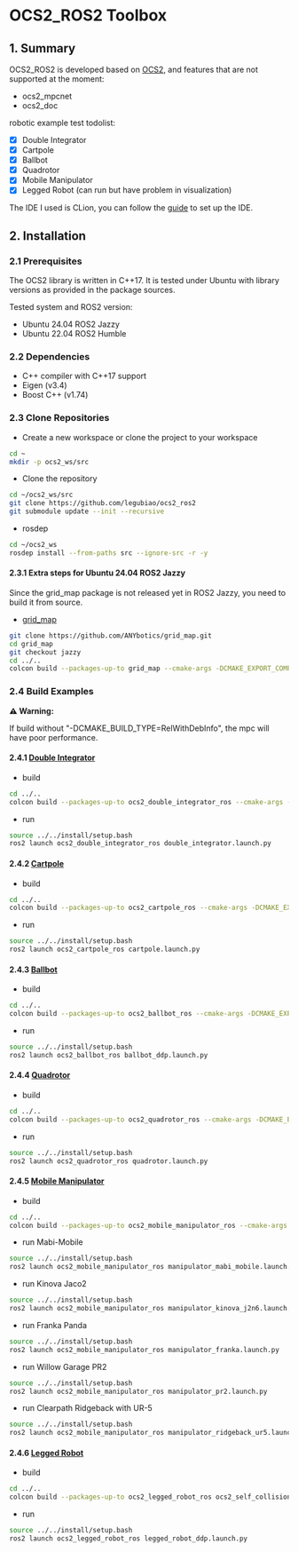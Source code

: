 # OCS2_ROS2 Toolbox

## 1. Summary
OCS2_ROS2 is developed based on [OCS2](https://github.com/leggedrobotics/ocs2), and features that are not supported at the moment:

* ocs2_mpcnet
* ocs2_doc

robotic example test todolist:
- [x] Double Integrator
- [x] Cartpole
- [x] Ballbot
- [x] Quadrotor
- [x] Mobile Manipulator
- [x] Legged Robot (can run but have problem in visualization)

The IDE I used is CLion, you can follow the [guide](https://www.jetbrains.com/help/clion/ros2-tutorial.html) to set up the IDE.

## 2. Installation
### 2.1 Prerequisites
The OCS2 library is written in C++17. It is tested under Ubuntu with library versions as provided in the package sources.

Tested system and ROS2 version:
* Ubuntu 24.04 ROS2 Jazzy
* Ubuntu 22.04 ROS2 Humble

### 2.2 Dependencies
* C++ compiler with C++17 support
* Eigen (v3.4)
* Boost C++ (v1.74)

### 2.3 Clone Repositories
* Create a new workspace or clone the project to your workspace
```bash
cd ~
mkdir -p ocs2_ws/src
```
* Clone the repository

```bash
cd ~/ocs2_ws/src
git clone https://github.com/legubiao/ocs2_ros2
git submodule update --init --recursive
```
* rosdep
```bash
cd ~/ocs2_ws
rosdep install --from-paths src --ignore-src -r -y
```

#### 2.3.1 Extra steps for Ubuntu 24.04 ROS2 Jazzy
Since the grid_map package is not released yet in ROS2 Jazzy, you need to build it from source. 
* [grid_map](https://github.com/ANYbotics/grid_map)
```bash
git clone https://github.com/ANYbotics/grid_map.git
cd grid_map
git checkout jazzy
cd ../..
colcon build --packages-up-to grid_map --cmake-args -DCMAKE_EXPORT_COMPILE_COMMANDS=ON -DCMAKE_BUILD_TYPE=RelWithDebInfo
```
### 2.4 Build Examples
**⚠️ Warning:**

If build without "-DCMAKE_BUILD_TYPE=RelWithDebInfo", the mpc will have poor performance.
#### 2.4.1 [Double Integrator](https://leggedrobotics.github.io/ocs2/robotic_examples.html#double-integrator)

* build
```bash
cd ../..
colcon build --packages-up-to ocs2_double_integrator_ros --cmake-args -DCMAKE_EXPORT_COMPILE_COMMANDS=ON -DCMAKE_BUILD_TYPE=RelWithDebInfo
```
* run
```bash
source ../../install/setup.bash
ros2 launch ocs2_double_integrator_ros double_integrator.launch.py
```

#### 2.4.2 [Cartpole](https://leggedrobotics.github.io/ocs2/robotic_examples.html#cartpole)

* build
```bash
cd ../..
colcon build --packages-up-to ocs2_cartpole_ros --cmake-args -DCMAKE_EXPORT_COMPILE_COMMANDS=ON -DCMAKE_BUILD_TYPE=RelWithDebInfo
```
* run
```bash
source ../../install/setup.bash
ros2 launch ocs2_cartpole_ros cartpole.launch.py
```


#### 2.4.3 [Ballbot](https://leggedrobotics.github.io/ocs2/robotic_examples.html#ballbot)

* build
```bash
cd ../..
colcon build --packages-up-to ocs2_ballbot_ros --cmake-args -DCMAKE_EXPORT_COMPILE_COMMANDS=ON -DCMAKE_BUILD_TYPE=RelWithDebInfo
```
* run
```bash
source ../../install/setup.bash
ros2 launch ocs2_ballbot_ros ballbot_ddp.launch.py
```

#### 2.4.4 [Quadrotor](https://leggedrobotics.github.io/ocs2/robotic_examples.html#quadrotor)

* build
```bash
cd ../..
colcon build --packages-up-to ocs2_quadrotor_ros --cmake-args -DCMAKE_EXPORT_COMPILE_COMMANDS=ON -DCMAKE_BUILD_TYPE=RelWithDebInfo
```
* run
```bash
source ../../install/setup.bash
ros2 launch ocs2_quadrotor_ros quadrotor.launch.py
```

#### 2.4.5 [Mobile Manipulator](https://leggedrobotics.github.io/ocs2/robotic_examples.html#mobile-manipulator)

* build
```bash
cd ../..
colcon build --packages-up-to ocs2_mobile_manipulator_ros --cmake-args -DCMAKE_EXPORT_COMPILE_COMMANDS=ON -DCMAKE_BUILD_TYPE=RelWithDebInfo
```
* run Mabi-Mobile
```bash
source ../../install/setup.bash
ros2 launch ocs2_mobile_manipulator_ros manipulator_mabi_mobile.launch.py
```
* run Kinova Jaco2
```bash
source ../../install/setup.bash
ros2 launch ocs2_mobile_manipulator_ros manipulator_kinova_j2n6.launch.py
```
* run Franka Panda
```bash
source ../../install/setup.bash
ros2 launch ocs2_mobile_manipulator_ros manipulator_franka.launch.py
```
* run Willow Garage PR2
```bash
source ../../install/setup.bash
ros2 launch ocs2_mobile_manipulator_ros manipulator_pr2.launch.py
```
* run Clearpath Ridgeback with UR-5
```bash
source ../../install/setup.bash
ros2 launch ocs2_mobile_manipulator_ros manipulator_ridgeback_ur5.launch.py 
```


#### 2.4.6 [Legged Robot](https://leggedrobotics.github.io/ocs2/robotic_examples.html#legged-robot)
* build
```bash
cd ../..
colcon build --packages-up-to ocs2_legged_robot_ros ocs2_self_collision_visualization --cmake-args -DCMAKE_EXPORT_COMPILE_COMMANDS=ON -DCMAKE_BUILD_TYPE=RelWithDebInfo
```
* run
```bash
source ../../install/setup.bash
ros2 launch ocs2_legged_robot_ros legged_robot_ddp.launch.py
```